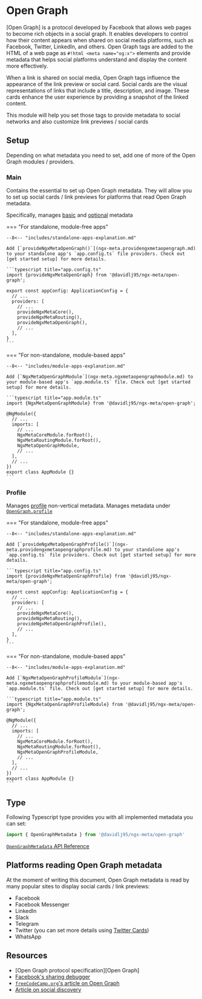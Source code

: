 # Open Graph

[Open Graph] is a protocol developed by Facebook that allows web pages to become rich objects in a social graph. It enables developers to control how their content appears when shared on social media platforms, such as Facebook, Twitter, LinkedIn, and others. Open Graph tags are added to the HTML of a web page as `#!html <meta name="og:x">` elements and provide metadata that helps social platforms understand and display the content more effectively.

When a link is shared on social media, Open Graph tags influence the appearance of the link preview or social card. Social cards are the visual representations of links that include a title, description, and image. These cards enhance the user experience by providing a snapshot of the linked content.

This module will help you set those tags to provide metadata to social networks and also customize link previews / social cards

## Setup

Depending on what metadata you need to set, add one of more of the Open Graph modules / providers.

### Main

Contains the essential to set up Open Graph metadata. They will allow you to set up social cards / link previews for platforms that read Open Graph metadata.

Specifically, manages [basic](https://ogp.me/#metadata) and [optional](https://ogp.me/#optional) metadata

=== "For standalone, module-free apps"

    --8<-- "includes/standalone-apps-explanation.md"

    Add [`provideNgxMetaOpenGraph()`](ngx-meta.providengxmetaopengraph.md) to your standalone app's `app.config.ts` file providers. Check out [get started setup] for more details.

    ```typescript title="app.config.ts"
    import {provideNgxMetaOpenGraph} from '@davidlj95/ngx-meta/open-graph';

    export const appConfig: ApplicationConfig = {
      // ...
      providers: [
        // ...
        provideNgxMetaCore(),
        provideNgxMetaRouting(),
        provideNgxMetaOpenGraph(),
        // ...
      ],
    }
    ```

=== "For non-standalone, module-based apps"

    --8<-- "includes/module-apps-explanation.md"

    Add [`NgxMetaOpenGraphModule`](ngx-meta.ngxmetaopengraphmodule.md) to your module-based app's `app.module.ts` file. Check out [get started setup] for more details.

    ```typescript title="app.module.ts"
    import {NgxMetaOpenGraphModule} from '@davidlj95/ngx-meta/open-graph';

    @NgModule({
      // ...
      imports: [
        // ...
        NgxMetaCoreModule.forRoot(),
        NgxMetaRoutingModule.forRoot(),
        NgxMetaOpenGraphModule,
        // ...
      ],
      // ...
    })
    export class AppModule {}
    ```

### Profile

Manages [profile](https://ogp.me/#type_profile) non-vertical metadata. Manages metadata under [`OpenGraph.profile`](ngx-meta.opengraph.profile.md)

=== "For standalone, module-free apps"

    --8<-- "includes/standalone-apps-explanation.md"

    Add [`provideNgxMetaOpenGraphProfile()`](ngx-meta.providengxmetaopengraphprofile.md) to your standalone app's `app.config.ts` file providers. Check out [get started setup] for more details.

    ```typescript title="app.config.ts"
    import {provideNgxMetaOpenGraphProfile} from '@davidlj95/ngx-meta/open-graph';

    export const appConfig: ApplicationConfig = {
      // ...
      providers: [
        // ...
        provideNgxMetaCore(),
        provideNgxMetaRouting(),
        provideNgxMetaOpenGraphProfile(),
        // ...
      ],
    }
    ```

=== "For non-standalone, module-based apps"

    --8<-- "includes/module-apps-explanation.md"

    Add [`NgxMetaOpenGraphProfileModule`](ngx-meta.ngxmetaopengraphprofilemodule.md) to your module-based app's `app.module.ts` file. Check out [get started setup] for more details.

    ```typescript title="app.module.ts"
    import {NgxMetaOpenGraphProfileModule} from '@davidlj95/ngx-meta/open-graph';

    @NgModule({
      // ...
      imports: [
        // ...
        NgxMetaCoreModule.forRoot(),
        NgxMetaRoutingModule.forRoot(),
        NgxMetaOpenGraphProfileModule,
        // ...
      ],
      // ...
    })
    export class AppModule {}
    ```

## Type

Following Typescript type provides you with all implemented metadata you can set:

```typescript
import { OpenGraphMetadata } from '@davidlj95/ngx-meta/open-graph'
```

[`OpenGraphMetadata` API Reference](ngx-meta.opengraphmetadata.md)

## Platforms reading Open Graph metadata

At the moment of writing this document, Open Graph metadata is read by many popular sites to display social cards / link previews:

- Facebook
- Facebook Messenger
- LinkedIn
- Slack
- Telegram
- Twitter (you can set more details using [Twitter Cards](twitter-cards.md))
- WhatsApp

## Resources

- [Open Graph protocol specification][Open Graph]
- [Facebook's sharing debugger](https://developers.facebook.com/tools/debug/)
- [`freeCodeCamp.org`'s article on Open Graph](https://www.freecodecamp.org/news/what-is-open-graph-and-how-can-i-use-it-for-my-website/)
- [Article on social discovery](https://web.dev/articles/social-discovery)
